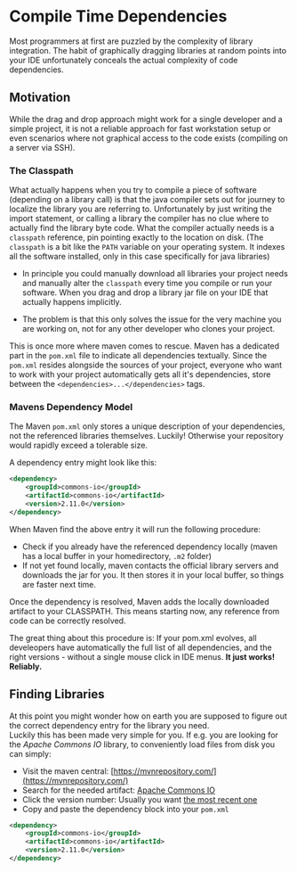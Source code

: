 # Compile Time Dependencies

Most programmers at first are puzzled by the complexity of library integration. The habit of graphically dragging libraries at random points into your IDE unfortunately conceals the actual complexity of code dependencies.

## Motivation

While the drag and drop approach might work for a single developer and a simple project, it is not a reliable approach for fast workstation setup or even scenarios where not graphical access to the code exists (compiling on a server via SSH).

### The Classpath

What actually happens when you try to compile a piece of software (depending on a library call) is that the java compiler sets out for journey to localize the library you are referring to.  Unfortunately by just writing the import statement, or calling a library the compiler has no clue where to actually find the library byte code. What the compiler actually needs is a ```classpath``` reference, pin pointing exactly to the location on disk. (The ```classpath``` is a bit like the ```PATH``` variable on your operating system. It indexes all the software installed, only in this case specifically for java libraries)

 * In principle you could manually download all libraries your project needs and manually alter the ```classpath``` every time you compile or run your software. When you drag and drop a library jar file on your IDE that actually happens implicitly.

 * The problem is that this only solves the issue for the very machine you are working on, not for any other developer who clones your project.

This is once more where maven comes to rescue. Maven has a dedicated part in the ```pom.xml``` file to indicate all dependencies textually. Since the ```pom.xml``` resides alongside the sources of your project, everyone who want to work with your project automatically gets all it's dependencies, store between the ```<dependencies>...</dependencies>``` tags.

### Mavens Dependency Model

The Maven ```pom.xml``` only stores a unique description of your dependencies, not the referenced libraries themselves. Luckily! Otherwise your repository would rapidly exceed a tolerable size.

A dependency entry might look like this:  

```xml
<dependency>
    <groupId>commons-io</groupId>
    <artifactId>commons-io</artifactId>
    <version>2.11.0</version>
</dependency>
```

When Maven find the above entry it will run the following procedure:

 * Check if you already have the referenced dependency locally (maven has a local buffer in your homedirectory, ```.m2``` folder)
 * If not yet found locally, maven contacts the official library servers and downloads the jar for you. It then stores it in your local buffer, so things are faster next time.

Once the dependency is resolved, Maven adds the locally downloaded artifact to your CLASSPATH. This means starting now, any reference from code can be correctly resolved.

The great thing about this procedure is: If your pom.xml evolves, all develeopers have automatically the full list of all dependencies, and the right versions - without a single mouse click in IDE menus. **It just works! Reliably.**

## Finding Libraries

At this point you might wonder how on earth you are supposed to figure out the correct dependency entry for the library you need.  
Luckily this has been made very simple for you. If e.g. you are looking for the *Apache Commons IO* library, to conveniently load files from disk you can simply:

 * Visit the maven central: [https://mvnrepository.com/](https://mvnrepository.com/)
 * Search for the needed artifact: [Apache Commons IO](https://mvnrepository.com/artifact/commons-io/commons-io)
 * Click the version number:  Usually you want [the most recent one](https://mvnrepository.com/artifact/commons-io/commons-io/2.11.0)
 * Copy and paste the dependency block into your ```pom.xml```  
```xml
<dependency>
    <groupId>commons-io</groupId>
    <artifactId>commons-io</artifactId>
    <version>2.11.0</version>
</dependency>
```